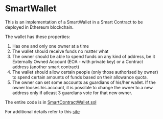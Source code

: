 # SmartWallet
This is an implementation of a SmartWallet in a Smart Contract to be deployed in Ethereum blockchain. 

The wallet has these properties:
1. Has one and only one owner at a time
2. The wallet should receive funds no matter what
3. The owner should be able to spend funds on any kind of address, be it Externally Owned Account (EOA - with private key) or a Contract address (another smart contract)
4. The wallet should allow certain people (only those authorised by owner) to spend certain amounts of funds based on their allowance quota.
5. The owner can set some accounts as guardians of his/her wallet. If the owner looses his account, it is possible to change the owner to a new address only if atleast 3 guardians vote for that new owner.

The entire code is in [SmartContractWallet.sol](SmartContractWallet.sol)

For additional details refer to this [site](https://ethereum-blockchain-developer.com/2022-04-smart-wallet/09-the-smart-contract-wallet/)
